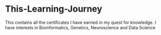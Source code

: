 # This-Learning-Journey
This contains all the certificates I have earned in my quest for knowledge. I have interests in Bioinformatics, Genetics, Neuroscience and Data Science

